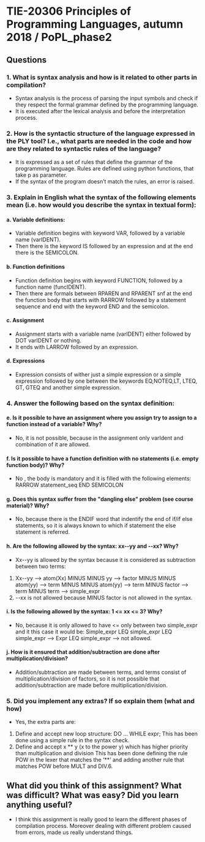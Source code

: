 # TIE-20306 Principles of Programming Languages, autumn 2018 / PoPL_phase2

## Questions

### 1. What is syntax analysis and how is it related to other parts in compilation?
  * Syntax analysis is the process of parsing the input symbols and check if they respect the formal grammar
defined by the programming language.
  * It is executed after the lexical analysis and before the interpretation process.

### 2. How is the syntactic structure of the language expressed in the PLY tool? I.e., what parts are needed in the code and how are they related to syntactic rules of the language?
  * It is expressed as a set of rules that define the grammar of the programming language. Rules are defined
using python functions, that take p as parameter. 
  * If the syntax of the program doesn’t match the rules,
an error is raised.
### 3. Explain in English what the syntax of the following elements mean (i.e. how would you describe the syntax in textual form):
#### a. Variable definitions:
  * Variable definition begins with keyword VAR, followed by a variable name (varIDENT).
  * Then there is the keyword IS followed by an expression and at the end there is the SEMICOLON.
#### b. Function definitions
  * Function definition begins with keyword FUNCTION, followed by a function name
(funcIDENT). 
  * Then there are formals between RPAREN and RPARENT snf at the end the function body that starts with RARROW followed by a statement sequence and end with the keyword END and the semicolon.
#### c. Assignment
  * Assignment starts with a variable name (varIDENT) either followed by DOT varIDENT or
nothing. 
  * It ends with LARROW followed by an expression.
#### d. Expressions
  * Expression consists of wither just a simple expression or a simple expression followed by one between the keywords EQ,NOTEQ,LT, LTEQ, GT, GTEQ and another simple expression.
### 4. Answer the following based on the syntax definition:
#### e. Is it possible to have an assignment where you assign try to assign to a function instead of a variable? Why?
  * No, it is not possible, because in the assignment only varIdent and combination of it are
allowed.
#### f. Is it possible to have a function definition with no statements (i.e. empty function body)? Why?
  * No , the body is mandatory and it is filled with the following elements: RARROW statement_seq END SEMICOLON
#### g. Does this syntax suffer from the "dangling else" problem (see course material)? Why?
  * No, because there is the ENDIF word that indentify the end of if/if else statements, so it is always known to which if statement the else statement is referred.
#### h. Are the following allowed by the syntax: xx--yy and --xx? Why?
  * Xx--yy is allowed by the syntax because it is considered as subtraction between two terms:
  1. Xx--yy --> atom(Xx) MINUS MINUS yy --> factor MINUS MINUS atom(yy) --> term MINUS
MINUS atom(yy) --> term MINUS factor --> term MINUS term --> simple_expr
  2. --xx is not allowed because MINUS factor is not allowed in the syntax.
#### i. Is the following allowed by the syntax: 1 <= xx <= 3? Why?
  * No, because it is only allowed to have <= only between two simple_expr and it this case it would be:
Simple_expr LEQ simple_expr LEQ simple_expr -->
Expr LEQ simple_expr --> not allowed.
#### j. How is it ensured that addition/subtraction are done after multiplication/division?
  * Addition/subtraction are made between terms, and terms consist of multiplication/division of factors, so it is not possible that addition/subtraction are made before multiplication/division.
### 5. Did you implement any extras? If so explain them (what and how)
  * Yes, the extra parts are:
  1. Define and accept new loop structure: DO ... WHILE expr; 
This has been done using a simple rule in the syntax check.
  2. Define and accept x ** y (x to the power y) which has higher priority than multiplication and division
This has been done defining the rule POW in the lexer that matches the
‘**’ and adding another rule that matches POW before MULT and DIV.6. 

## What did you think of this assignment? What was difficult? What was easy? Did you learn anything useful?
  * I think this assignment is really good to learn the different phases of compilation process. Moreover
dealing with different problem caused from errors, made us really understand things.
